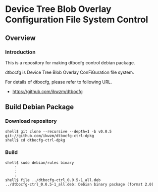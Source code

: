 Device Tree Blob Overlay Configuration File System Control 
====================================================================================

Overview
------------------------------------------------------------------------------------

### Introduction

This is a repository for making dtbocfg control debian package.

dtbocfg is Device Tree Blob Overlay ConFiGuration file system.

For details of dtbocfg, please refer to following URL.

  * https://github.com/ikwzm/dtbocfg

Build Debian Package
------------------------------------------------------------------------------------

### Download repository

```console
shell$ git clone --recursive --depth=1 -b v0.0.5 git://github.com/ikwzm/dtbocfg-ctrl-dpkg
shell$ cd dtbocfg-ctrl-dpkg
```

### Build

```console
shell$ sudo debian/rules binary
    :
    :
    :
shell$ file ../dtbocfg-ctrl_0.0.5-1_all.deb 
../dtbocfg-ctrl_0.0.5-1_all.deb: Debian binary package (format 2.0)
```


